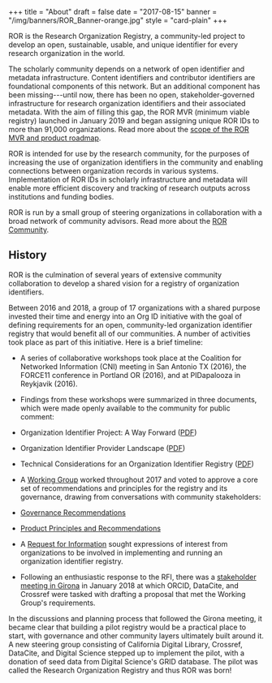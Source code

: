+++
title = "About"
draft = false
date = "2017-08-15"
banner = "/img/banners/ROR_Banner-orange.jpg"
style = "card-plain"
+++

ROR is the Research Organization Registry, a community-led project to develop an open, sustainable, usable, and unique identifier for every research organization in the world.

The scholarly community depends on a network of open identifier and metadata infrastructure. Content identifiers and contributor identifiers are foundational components of this network. But an additional component has been missing---until now, there has been no open, stakeholder-governed infrastructure for research organization identifiers and their associated metadata. With the aim of filling this gap, the ROR MVR (minimum viable registry) launched in January 2019 and began assigning unique ROR IDs to more than 91,000 organizations. Read more about the [scope of the ROR MVR and product roadmap](https://ror.org/scope).

ROR is intended for use by the research community, for the purposes of increasing the use of organization identifiers in the community and enabling connections between organization records in various systems. Implementation of ROR IDs in scholarly infrastructure and metadata will enable more efficient discovery and tracking of research outputs across institutions and funding bodies.

ROR is run by a small group of steering organizations in collaboration with a broad network of community advisors. Read more about the [ROR Community](https://ror.org/community).

## History
ROR is the culmination of several years of extensive community collaboration to develop a shared vision for a registry of organization identifiers.

Between 2016 and 2018, a group of 17 organizations with a shared purpose invested their time and energy into an Org ID initiative with the goal of defining requirements for an open, community-led organization identifier registry that would benefit all of our communities. A number of activities took place as part of this initiative. Here is a brief timeline:

-   A series of collaborative workshops took place at the Coalition for Networked Information (CNI) meeting in San Antonio TX (2016), the FORCE11 conference in Portland OR (2016), and at PIDapalooza in Reykjavik (2016).

-   Findings from these workshops were summarized in three documents, which were made openly available to the community for public comment:

-   Organization Identifier Project: A Way Forward ([PDF](https://doi.org/10.5438/2906))

-   Organization Identifier Provider Landscape ([PDF](https://doi.org/10.5438/4716))

-   Technical Considerations for an Organization Identifier Registry ([PDF](https://doi.org/10.5438/7885))

-   A [Working Group](https://orcid.org/content/organization-identifier-working-group) worked throughout 2017 and voted to approve a core set of recommendations and principles for the registry and its governance, drawing from conversations with community stakeholders:

-   [Governance Recommendations](https://figshare.com/articles/ORG_ID_WG_Governance_Principles_and_Recommendations/5402002/1)

-   [Product Principles and Recommendations](https://figshare.com/articles/ORG_ID_WG_Product_Principles_and_Recommendations/5402047/1)

-   A [Request for Information](https://doi.org/10.23640/07243.5458162.v1) sought expressions of interest from organizations to be involved in implementing and running an organization identifier registry.

-   Following an enthusiastic response to the RFI, there was a [stakeholder meeting in Girona](https://orcid.org/content/2018-org-id-meeting) in January 2018 at which ORCID, DataCite, and Crossref were tasked with drafting a proposal that met the Working Group's requirements.

In the discussions and planning process that followed the Girona meeting, it became clear that building a pilot registry would be a practical place to start, with governance and other community layers ultimately built around it. A new steering group consisting of California Digital Library, Crossref, DataCite, and Digital Science stepped up to implement the pilot, with a donation of seed data from Digital Science's GRID database. The pilot was called the Research Organization Registry and thus ROR was born!
